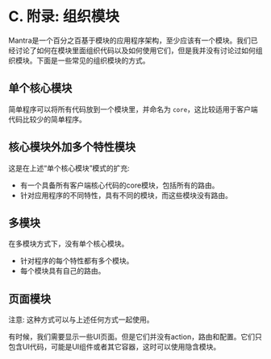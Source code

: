 # C. 附录: 组织模块

Mantra是一个百分之百基于模块的应用程序架构，至少应该有一个模块。我们已经讨论了如何在模块里面组织代码以及如何使用它们，但是我并没有讨论过如何组织模块。下面是一些常见的组织模块的方式。

## 单个核心模块

简单程序可以将所有代码放到一个模块里，并命名为 `core`，这比较适用于客户端代码比较少的简单程序。

## 核心模块外加多个特性模块

这是在上述“单个核心模块”模式的扩充:

* 有一个具备所有客户端核心代码的core模块，包括所有的路由。
* 针对应用程序的不同特性，具有不同的模块，而这些模块没有路由。

## 多模块

在多模块方式下，没有单个核心模块。

* 针对程序的每个特性都有多个模块。
* 每个模块具有自己的路由。

## 页面模块

注意: 这种方式可以与上述任何方式一起使用。

有时候，我们需要显示一些UI页面。但是它们并没有action，路由和配置。它们只包含UI代码，可能是UI组件或者其它容器，这时可以使用隐含模块。
